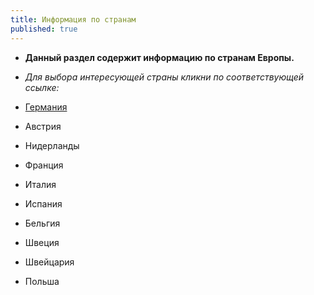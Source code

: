 ```yaml
---
title: Информация по странам
published: true
---
```

- **Данный раздел содержит информацию по странам Европы.**
-  _Для выбора интересующей страны кликни по соответствующей ссылке:_

 
 - [Германия](/countries/germany/)
-  Австрия
-  Нидерланды
-  Франция
-  Италия
-  Испания
-  Бельгия
-  Швеция
-  Швейцария
-  Польша
